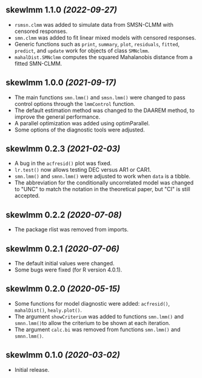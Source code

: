 ## skewlmm 1.1.0 _(2022-09-27)_

* `rsmsn.clmm` was added to simulate data from SMSN-CLMM with censored responses.
* `smn.clmm` was added to fit linear mixed models with censored responses.
* Generic functions such as `print`, `summary`, `plot`, `residuals`, `fitted`, `predict`, and `update` work for objects of class `SMNclmm`.
* `mahalDist.SMNclmm` computes the squared Mahalanobis distance from a fitted SMN-CLMM. 

## skewlmm 1.0.0 _(2021-09-17)_

* The main functions `smn.lmm()` and `smsn.lmm()` were changed to pass control options through the `lmmControl` function.
* The default estimation method was changed to the DAAREM method, to improve the general performance.
* A parallel optimization was added using optimParallel.
* Some options of the diagnostic tools were adjusted.

## skewlmm 0.2.3 _(2021-02-03)_

* A bug in the `acfresid()` plot was fixed.
* `lr.test()` now allows testing DEC versus AR1 or CAR1.
* `smn.lmm()` and `smnn.lmm()` were adjusted to work when `data` is a tibble.
* The abbreviation for the conditionally uncorrelated model was changed to "UNC" to match the notation in the theoretical paper, but "CI" is still accepted.

## skewlmm 0.2.2 _(2020-07-08)_

* The package rlist was removed from imports.

## skewlmm 0.2.1 _(2020-07-06)_

* The default initial values were changed.
* Some bugs were fixed (for R version 4.0.1).

## skewlmm 0.2.0 _(2020-05-15)_

* Some functions for model diagnostic were added: `acfresid()`, `mahalDist()`, `healy.plot()`.
* The argument `showCriterium` was added to functions `smn.lmm()` and `smnn.lmm()`to allow the criterium to be shown at each iteration.
* The argument `calc.bi` was removed from functions `smn.lmm()` and `smnn.lmm()`.

## skewlmm 0.1.0 _(2020-03-02)_

* Initial release.
